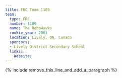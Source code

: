```yaml
---
title: FRC Team 1109
team:
  type: FRC
  number: 1109
  name: The RoboHawks
  rookie_year: 2003
  location: Lively, ON, Canada
  sponsors:
  - Lively District Secondary School
  links:
    Website:
---
```


{% include remove_this_line_and_add_a_paragraph %}